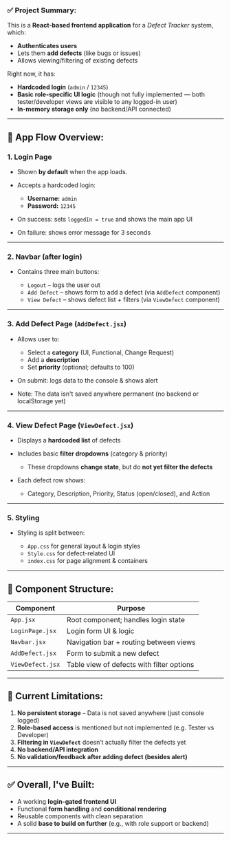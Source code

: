 ### ✅ **Project Summary:**

This is a **React-based frontend application** for a *Defect Tracker* system, which:

* **Authenticates users**
* Lets them **add defects** (like bugs or issues)
* Allows viewing/filtering of existing defects

Right now, it has:

* **Hardcoded login** (`admin` / `12345`)
* **Basic role-specific UI logic** (though not fully implemented — both tester/developer views are visible to any logged-in user)
* **In-memory storage only** (no backend/API connected)

---

## 🧭 App Flow Overview:

### 1. **Login Page**

* Shown **by default** when the app loads.
* Accepts a hardcoded login:

  * **Username:** `admin`
  * **Password:** `12345`
* On success: sets `loggedIn = true` and shows the main app UI
* On failure: shows error message for 3 seconds

---

### 2. **Navbar (after login)**

* Contains three main buttons:

  * `Logout` – logs the user out
  * `Add Defect` – shows form to add a defect (via `AddDefect` component)
  * `View Defect` – shows defect list + filters (via `ViewDefect` component)

---

### 3. **Add Defect Page (`AddDefect.jsx`)**

* Allows user to:

  * Select a **category** (UI, Functional, Change Request)
  * Add a **description**
  * Set **priority** (optional; defaults to 100)
* On submit: logs data to the console & shows alert
* Note: The data isn't saved anywhere permanent (no backend or localStorage yet)

---

### 4. **View Defect Page (`ViewDefect.jsx`)**

* Displays a **hardcoded list** of defects
* Includes basic **filter dropdowns** (category & priority)

  * These dropdowns **change state**, but do **not yet filter the defects**
* Each defect row shows:

  * Category, Description, Priority, Status (open/closed), and Action

---

### 5. **Styling**

* Styling is split between:

  * `App.css` for general layout & login styles
  * `Style.css` for defect-related UI
  * `index.css` for page alignment & containers

---

## 🧩 Component Structure:

| Component        | Purpose                                   |
| ---------------- | ----------------------------------------- |
| `App.jsx`        | Root component; handles login state       |
| `LoginPage.jsx`  | Login form UI & logic                     |
| `Navbar.jsx`     | Navigation bar + routing between views    |
| `AddDefect.jsx`  | Form to submit a new defect               |
| `ViewDefect.jsx` | Table view of defects with filter options |

---

## 🧠 Current Limitations:

1. **No persistent storage** – Data is not saved anywhere (just console logged)
2. **Role-based access** is mentioned but not implemented (e.g. Tester vs Developer)
3. **Filtering in `ViewDefect`** doesn’t actually filter the defects yet
4. **No backend/API integration**
5. **No validation/feedback after adding defect (besides alert)**

---

## ✅ Overall, I've Built:

* A working **login-gated frontend UI**
* Functional **form handling** and **conditional rendering**
* Reusable components with clean separation
* A solid **base to build on further** (e.g., with role support or backend)

---
